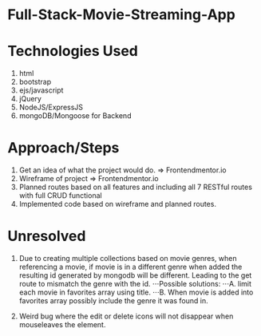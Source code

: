 # Full-Stack-Movie-Streaming-App


# Technologies Used
1. html
2. bootstrap
3. ejs/javascript
4. jQuery
5. NodeJS/ExpressJS
6. mongoDB/Mongoose for Backend

# Approach/Steps
1. Get an idea of what the project would do. => Frontendmentor.io
2. Wireframe of project => Frontendmentor.io
3. Planned routes based on all features and including all 7 RESTful routes with full CRUD functional
4. Implemented code based on wireframe and planned routes.

# Unresolved 
1. Due to creating multiple collections based on movie genres, when referencing a movie, if movie is in a different genre when added the resulting id generated by mongodb will be different. Leading to the get route to mismatch the genre with the id.
⋅⋅⋅Possible solutions: 
  ⋅⋅⋅A. limit each movie in favorites array using title.
  ⋅⋅⋅B. When movie is added into favorites array possibly include the genre it was found in.
 
2. Weird bug where the edit or delete icons will not disappear when mouseleaves the element.
